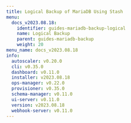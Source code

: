 ```yaml
---
title: Logical Backup of MariaDB Using Stash
menu:
  docs_v2023.08.18:
    identifier: guides-mariadb-backup-logical
    name: Logical Backup
    parent: guides-mariadb-backup
    weight: 20
menu_name: docs_v2023.08.18
info:
  autoscaler: v0.20.0
  cli: v0.35.0
  dashboard: v0.11.0
  installer: v2023.08.18
  ops-manager: v0.22.0
  provisioner: v0.35.0
  schema-manager: v0.11.0
  ui-server: v0.11.0
  version: v2023.08.18
  webhook-server: v0.11.0
---
```


